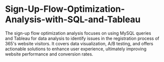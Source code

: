 # Sign-Up-Flow-Optimization-Analysis-with-SQL-and-Tableau
The sign-up flow optimization analysis focuses on using MySQL queries and Tableau for data analysis to identify issues in the registration process of 365's website visitors. It covers data visualization, A/B testing, and offers actionable solutions to enhance user experience, ultimately improving website performance and conversion rates.
